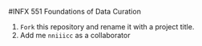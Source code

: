 #INFX 551 Foundations of Data Curation

1. `Fork` this repository and rename it with a project title. 
2. Add me `nniiicc` as a collaborator 

